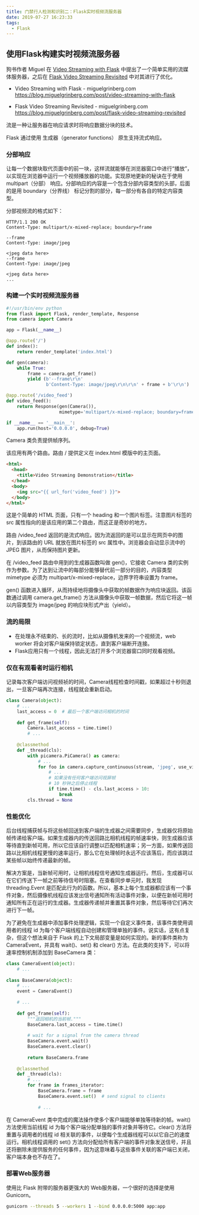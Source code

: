 ```yaml
---
title: 门禁行人检测和识别二：Flask实时视频流服务器
date: 2019-07-27 16:23:33
tags:
  - Flask
---
```



## 使用Flask构建实时视频流服务器

狗书作者 Miguel 在 [Video Streaming with Flask](https://blog.miguelgrinberg.com/post/video-streaming-with-flask) 中提出了一个简单实用的流媒体服务器，之后在 [Flask Video Streaming Revisited](https://blog.miguelgrinberg.com/post/flask-video-streaming-revisited) 中对其进行了优化。


* Video Streaming with Flask - miguelgrinberg.com  
https://blog.miguelgrinberg.com/post/video-streaming-with-flask

* Flask Video Streaming Revisited - miguelgrinberg.com  
https://blog.miguelgrinberg.com/post/flask-video-streaming-revisited



流是一种让服务器在响应请求时将响应数据分块的技术。

Flask 通过使用 生成器（generator functions） 原生支持流式响应。


### 分部响应

让每一个数据块取代页面中的前一块，这样流就能够在浏览器窗口中进行“播放”，以实现在浏览器中运行一个视频播放器的功能。实现原地更新的秘诀在于使用 multipart（分部） 响应。分部响应的内容是一个包含分部内容类型的头部，后面的是用 boundary（分界线） 标记分割的部分，每一部分有各自的特定内容类型。

分部视频流的格式如下：
``` http
HTTP/1.1 200 OK
Content-Type: multipart/x-mixed-replace; boundary=frame

--frame
Content-Type: image/jpeg

<jpeg data here>
--frame
Content-Type: image/jpeg

<jpeg data here>
...
```

### 构建一个实时视频流服务器

``` python
#!/usr/bin/env python
from flask import Flask, render_template, Response
from camera import Camera

app = Flask(__name__)

@app.route('/')
def index():
    return render_template('index.html')

def gen(camera):
    while True:
        frame = camera.get_frame()
        yield (b'--frame\r\n'
               b'Content-Type: image/jpeg\r\n\r\n' + frame + b'\r\n')

@app.route('/video_feed')
def video_feed():
    return Response(gen(Camera()),
                    mimetype='multipart/x-mixed-replace; boundary=frame')

if __name__ == '__main__':
    app.run(host='0.0.0.0', debug=True)
```

Camera 类负责提供帧序列。

该应用有两个路由。路由 / 提供定义在 index.html 模版中的主页面。

``` html
<html>
  <head>
    <title>Video Streaming Demonstration</title>
  </head>
  <body>
    <img src="{{ url_for('video_feed') }}">
  </body>
</html>
```

这是个简单的 HTML 页面，只有一个 heading 和一个图片标签。注意图片标签的 src 属性指向的是该应用的第二个路由，而这正是奇妙的地方。

路由 /video_feed 返回的是流式响应。因为流返回的是可以显示在网页中的图片，到该路由的 URL 就放在图片标签的 src 属性中。浏览器会自动显示流中的 JPEG 图片，从而保持图片更新。

在 /video_feed 路由中用到的生成器函数叫做 gen()，它接收 Camera 类的实例作为参数。为了达到让流中的每部分能够替代前一部分的目的，内容类型mimetype 必须为 multipart/x-mixed-replace，边界字符串设置为 frame。

gen() 函数进入循环，从而持续地将摄像头中获取的帧数据作为响应块返回。该函数通过调用 camera.get_frame() 方法从摄像头中获取一帧数据，然后它将这一帧以内容类型为 image/jpeg 的响应块形式产出（yield）。


### 流的局限

* 在处理永不结束的、长的流时，比如从摄像机发来的一个视频流，web worker 将会对客户端保持锁定状态，直到客户端断开连接。
* Flask应用只有一个线程，因此无法打开多个浏览器窗口同时观看视频。


### 仅在有观看者时运行相机

记录每次客户端访问视频祯的时间，Camera线程检查时间戳，如果超过十秒则退出，一旦客户端再次连接，线程就会重新启动。

``` python
class Camera(object):
    # ...
    last_access = 0  # 最后一个客户端访问相机的时间
 
    def get_frame(self):
        Camera.last_access = time.time()
        # ...
 
    @classmethod
    def _thread(cls):
        with picamera.PiCamera() as camera:
            # ...
            for foo in camera.capture_continuous(stream, 'jpeg', use_video_port=True):
                # ...
                # 如果没有任何客户端访问视屏帧
                # 10 秒钟之后停止线程
                if time.time() - cls.last_access > 10:
                    break
        cls.thread = None
```

### 性能优化

后台线程捕获帧与将这些帧回送到客户端的生成器之间需要同步，生成器仅将原始帧传递给客户端。如果生成器内的传送回路比相机线程的帧速率快，则生成器应该等待直到新帧可用，所以它应该自行调整以匹配相机速率；另一方面，如果传送回路以比相机线程更慢的速率运行，那么它在处理帧时永远不应该落后，而应该跳过某些帧以始终传递最新的帧。

解决方案是，当新帧可用时，让相机线程信号通知生成器运行。然后，生成器可以在它们传送下一帧之前等待信号时阻塞。在查看同步单元时，我发现 threading.Event 是匹配此行为的函数。所以，基本上每个生成器都应该有一个事件对象，然后摄像机线程应该发出信号通知所有活动事件对象，以便在新帧可用时通知所有正在运行的生成器。生成器传递帧并重置其事件对象，然后等待它们再次进行下一帧。

为了避免在生成器中添加事件处理逻辑，实现一个自定义事件类，该事件类使用调用者的线程 id 为每个客户端线程自动创建和管理单独的事件。说实话，这有点复杂，但这个想法来自于 Flask 的上下文局部变量是如何实现的。新的事件类称为 CameraEvent，并具有 wait()、set() 和 clear() 方法。在此类的支持下，可以将速率控制机制添加到 BaseCamera 类：

``` python
class CameraEvent(object):
    # ...
 
class BaseCamera(object):
    # ...
    event = CameraEvent()
 
    # ...
 
    def get_frame(self):
        """返回相机的当前帧."""
        BaseCamera.last_access = time.time()
 
        # wait for a signal from the camera thread
        BaseCamera.event.wait()
        BaseCamera.event.clear()
 
        return BaseCamera.frame
 
    @classmethod
    def _thread(cls):
        # ...
        for frame in frames_iterator:
            BaseCamera.frame = frame
            BaseCamera.event.set()  # send signal to clients
 
            # ...
```
在 CameraEvent 类中完成的魔法操作使多个客户端能够单独等待新的帧。wait() 方法使用当前线程 id 为每个客户端分配单独的事件对象并等待它。clear() 方法将重置与调用者的线程 id 相关联的事件，以便每个生成器线程可以以它自己的速度运行。相机线程调用的 set() 方法向分配给所有客户端的事件对象发送信号，并且还将删除未提供服务的任何事件，因为这意味着与这些事件关联的客户端已关闭，客户端本身也不存在了。



### 部署Web服务器
使用比 Flask 附带的服务器更强大的 Web服务器，一个很好的选择是使用 Gunicorn。

``` bash
gunicorn --threads 5 --workers 1 --bind 0.0.0.0:5000 app:app
```





